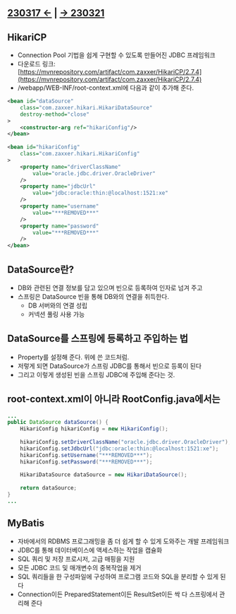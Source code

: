 ﻿#

## [230317 ←](../../230130-_Spring/230317/) | [→ 230321](../../230130-_Spring/230321/)

## HikariCP

- Connection Pool 기법을 쉽게 구현할 수 있도록 만들어진 JDBC 프레임워크
- 다운로드 링크: [https://mvnrepository.com/artifact/com.zaxxer/HikariCP/2.7.4](https://mvnrepository.com/artifact/com.zaxxer/HikariCP/2.7.4)
- /webapp/WEB-INF/root-context.xml에 다음과 같이 추가해 준다.

```xml
<bean id="dataSource" 
    class="com.zaxxer.hikari.HikariDataSource" 
    destroy-method="close"
>
    <constructor-arg ref="hikariConfig"/>
</bean>
    
<bean id="hikariConfig"
    class="com.zaxxer.hikari.HikariConfig"
>
    <property name="driverClassName"
        value="oracle.jdbc.driver.OracleDriver"
    />
    <property name="jdbcUrl"
        value="jdbc:oracle:thin:@localhost:1521:xe"
    />
    <property name="username"
        value="***REMOVED***"
    />
    <property name="password"
        value="***REMOVED***"
    />
</bean>
```

## DataSource란?

- DB와 관련된 연결 정보를 담고 있으며 빈으로 등록하여 인자로 넘겨 주고
- 스프링은 DataSource 빈을 통해 DB와의 연결을 취득한다.
  - DB 서버와의 연결 성립
  - 커넥션 풀링 사용 가능

## DataSource를 스프링에 등록하고 주입하는 법

- Property를 설정해 준다. 위에 쓴 코드처럼.
- 저렇게 되면 DataSource가 스프링 JDBC를 통해서 빈으로 등록이 된다
- 그리고 이렇게 생성된 빈을 스프링 JDBC에 주입해 준다는 것.

## root-context.xml이 아니라 RootConfig.java에서는

```java
...
public DataSource dataSource() {
    HikariConfig hikariConfig = new HikariConfig();
    
    hikariConfig.setDriverClassName("oracle.jdbc.driver.OracleDriver");
    hikariConfig.setJdbcUrl("jdbc:oracle:thin:@localhost:1521:xe");
    hikariConfig.setUsername("***REMOVED***");
    hikariConfig.setPassword("***REMOVED***");
    
    HikariDataSource dataSource = new HikariDataSource();
    
    return dataSource;
}
...
```

## MyBatis

- 자바에서의 RDBMS 프로그래밍을 좀 더 쉽게 할 수 있게 도와주는 개발 프레임워크
- JDBC를 통해 데이터베이스에 액세스하는 작업을 캡슐화
- SQL 쿼리 및 저장 프로시저, 고급 매핑을 지원
- 모든 JDBC 코드 및 매개변수의 중복작업을 제거
- SQL 쿼리들을 한 구성파일에 구성하여 프로그램 코드와 SQL을 분리할 수 있게 된다
- Connection이든 PreparedStatement이든 ResultSet이든 싹 다 스프링에서 관리해 준다
